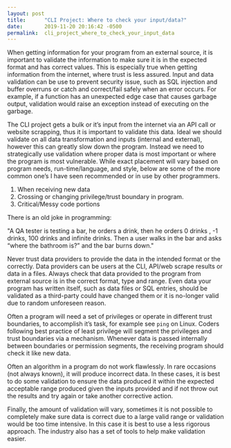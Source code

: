 ```yaml
---
layout: post
title:      "CLI Project: Where to check your input/data?"
date:       2019-11-20 20:16:42 -0500
permalink:  cli_project_where_to_check_your_input_data
---
```



When getting information for your program from an external source, it is important to validate the information to make sure it is in the expected format and has correct values.  This is especially true when getting information from the internet, where trust is less assured.  Input and data validation can be use to prevent security issue, such as SQL injection and buffer overruns or catch and correct/fail safely when an error occurs. For example, if a function has an unexpected edge case that causes garbage output, validation would raise an exception instead of executing on the garbage. 

The CLI project gets a bulk or it’s input from the internet via an API call or website scrapping, thus it is important to validate this data.  Ideal we should validate on all data transformation and inputs (internal and external), however this can greatly slow down the program. Instead we need to strategically use validation where proper data is most important or where the program is most vulnerable. While exact placement will vary based on program needs, run-time/language, and style, below are some of the more common one’s I have seen recommended or in use by other programmers.

1.  When receiving new data
2.  Crossing or changing privilege/trust boundary in program.
3. Critical/Messy code portions

There is an old joke in programming:

"A QA tester is testing a bar, he orders a drink, then he orders 0 drinks , -1 drinks, 100 drinks and infinite drinks. Then a user walks in the bar and asks “where the bathroom is?” and the bar burns down."

Never trust data providers to provide the data in the intended format or the correctly. Data providers can be users at the CLI, API/web scrape results or data in a files.  Always check that data provided to the program from external source is in the correct format, type and range. Even data your program has written itself, such as data files or SQL entries, should be validated as a third-party could have changed them or it is no-longer valid due to random unforeseen reason.

Often a program will need a set of privileges or operate in different trust boundaries, to accomplish it’s task, for example see `ping` on Linux.  Coders following best practice of least privilege will segment the privileges and trust boundaries via a mechanism. Whenever data is passed internally between boundaries or permission segments, the receiving program should check it like new data.

Often an algorithm in a program do not work  flawlessly.  In rare occasions (not always known), it will produce incorrect data. In these cases, it is best to do some validation to ensure the data produced it within the expected acceptable range produced given the inputs provided and if not throw out the results and try again or take another corrective action. 

Finally, the amount of validation will vary, sometimes it is not possible to completely make sure data is correct due to a large valid range or validation would be too time intensive. In this case it is best to use a less rigorous approach. The industry also has a set of tools to help make validation easier.  
